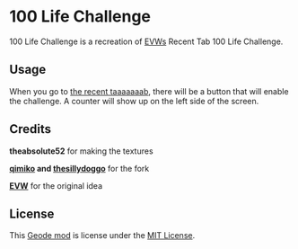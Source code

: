# 100 Life Challenge
100 Life Challenge is a recreation of [EVWs](https://youtube.com/EricVanWilderman) Recent Tab 100 Life Challenge.

## Usage
When you go to [the recent taaaaaaab](https://gdbrowser.com/search/*?type=recent), there will be a button that will enable the challenge. A counter will show up on the left side of the screen.

## Credits
**theabsolute52** for making the textures

**[qimiko](https://github.com/qimiko) and [thesillydoggo](https://github.com/thesillydoggo)** for the fork

**[EVW](https://youtube.com/EricVanWilderman)** for the original idea

## License
This [Geode mod](https://geode-sdk.org) is license under the [MIT License](https://github.com/at4pm/100LifeChallenge/blob/main/LICENSE).
